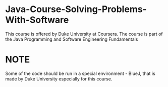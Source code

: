 # Java-Course-Solving-Problems-With-Software
This course is offered by Duke University at Coursera.
The course is part of the Java Programming and Software Engineering Fundamentals


# NOTE
Some of the code should be run in a special environment - BlueJ, that is made by Duke University especially for this course.
